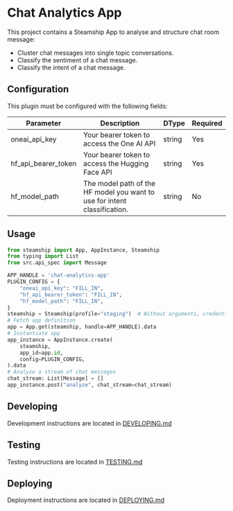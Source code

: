 # Chat Analytics App

This project contains a Steamship App to analyse and structure chat room message:

* Cluster chat messages into single topic conversations.
* Classify the sentiment of a chat message.
* Classify the intent of a chat message.

## Configuration

This plugin must be configured with the following fields:

| Parameter | Description | DType | Required |
|-------------------|----------------------------------------------------|--------|--|
| oneai_api_key | Your bearer token to access the One AI API | string | Yes |
| hf_api_bearer_token | Your bearer token to access the Hugging Face API | string | Yes |
| hf_model_path | The model path of the HF model you want to use for intent classification. | string | No |

## Usage

```python
from steamship import App, AppInstance, Steamship
from typing import List
from src.api_spec import Message

APP_HANDLE = 'chat-analytics-app'
PLUGIN_CONFIG = {
    "oneai_api_key": "FILL_IN",
    "hf_api_bearer_token": "FILL_IN",
    "hf_model_path": "FILL_IN",
}
steamship = Steamship(profile="staging")  # Without arguments, credentials in ~/.steamship.json will be used.
# Fetch app definition
app = App.get(steamship, handle=APP_HANDLE).data
# Instantiate app
app_instance = AppInstance.create(
    steamship,
    app_id=app.id,
    config=PLUGIN_CONFIG,
).data
# Analyze a stream of chat messages
chat_stream: List[Message] = []
app_instance.post("analyze", chat_stream=chat_stream)
```

## Developing

Development instructions are located in [DEVELOPING.md](DEVELOPING.md)

## Testing

Testing instructions are located in [TESTING.md](TESTING.md)

## Deploying

Deployment instructions are located in [DEPLOYING.md](DEPLOYING.md)
